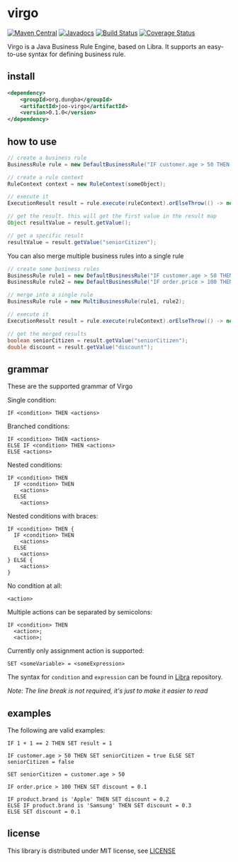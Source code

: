 # virgo

[![Maven Central](https://img.shields.io/maven-central/v/org.dungba/joo-virgo.svg?maxAge=86400)](http://mvnrepository.com/artifact/org.dungba/joo-virgo)
[![Javadocs](http://javadoc.io/badge/org.dungba/joo-virgo.svg)](http://javadoc.io/doc/org.dungba/joo-virgo)
[![Build Status](https://travis-ci.org/dungba88/virgo.svg?branch=master)](https://travis-ci.org/dungba88/virgo)
[![Coverage Status](https://coveralls.io/repos/github/dungba88/virgo/badge.svg?branch=master&maxAge=86400)](https://coveralls.io/github/dungba88/virgo?branch=master)

Virgo is a Java Business Rule Engine, based on Libra. It supports an easy-to-use syntax for defining business rule.

## install

```xml
<dependency>
    <groupId>org.dungba</groupId>
    <artifactId>joo-virgo</artifactId>
    <version>0.1.0</version>
</dependency>
```

## how to use

```java
// create a business rule
BusinessRule rule = new DefaultBusinessRule("IF customer.age > 50 THEN SET seniorCitizen = true");

// create a rule context
RuleContext context = new RuleContext(someObject);

// execute it
ExecutionResult result = rule.execute(ruleContext).orElseThrow(() -> new NullPointerException("result is null"));

// get the result. this will get the first value in the result map
Object resultValue = result.getValue();

// get a specific result
resultValue = result.getValue("seniorCitizen");
```

You can also merge multiple business rules into a single rule

```java
// create some business rules
BusinessRule rule1 = new DefaultBusinessRule("IF customer.age > 50 THEN SET seniorCitizen = true");
BusinessRule rule2 = new DefaultBusinessRule("IF order.price > 100 THEN SET discount = 0.1");

// merge into a single rule
BusinessRule rule = new MultiBusinessRule(rule1, rule2);

// execute it
ExecutionResult result = rule.execute(ruleContext).orElseThrow(() -> new NullPointerException("result is null"));

// get the merged results
boolean seniorCitizen = result.getValue("seniorCitizen");
double discount = result.getValue("discount");

```

## grammar

These are the supported grammar of Virgo

Single condition:
```
IF <condition> THEN <actions>
```

Branched conditions:
```
IF <condition> THEN <actions>
ELSE IF <condition> THEN <actions>
ELSE <actions>
```

Nested conditions:
```
IF <condition> THEN
  IF <condition> THEN
    <actions>
  ELSE
    <actions>
```

Nested conditions with braces:
```
IF <condition> THEN {
  IF <condition> THEN
    <actions>
  ELSE
    <actions>
} ELSE {
    <actions>
}
```

No condition at all:
```
<action>
```

Multiple actions can be separated by semicolons:
```
IF <condition> THEN
  <action>;
  <action>;
```

Currently only assignment action is supported:
```
SET <someVariable> = <someExpression>
```

The syntax for `condition` and `expression` can be found in [Libra](https://github.com/dungba88/libra) repository.

*Note: The line break is not required, it's just to make it easier to read*

## examples

The following are valid examples:

```
IF 1 + 1 == 2 THEN SET result = 1

IF customer.age > 50 THEN SET seniorCitizen = true ELSE SET seniorCitizen = false

SET seniorCitizen = customer.age > 50

IF order.price > 100 THEN SET discount = 0.1

IF product.brand is 'Apple' THEN SET discount = 0.2 
ELSE IF product.brand is 'Samsung' THEN SET discount = 0.3
ELSE SET discount = 0.1
```

## license

This library is distributed under MIT license, see [LICENSE](LICENSE)

